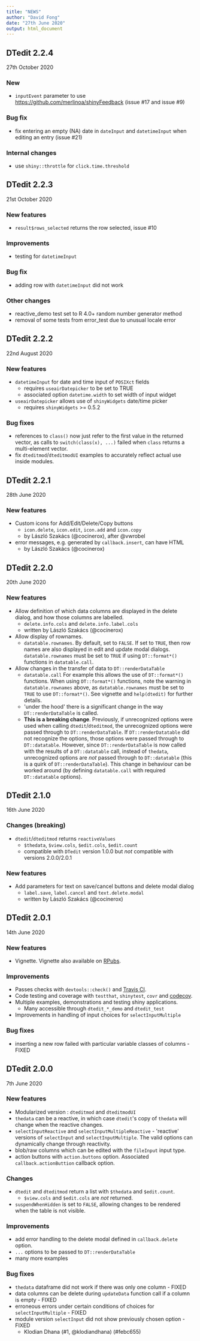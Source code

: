 ```yaml
---
title: "NEWS"
author: "David Fong"
date: "27th June 2020"
output: html_document
---
```


## DTedit 2.2.4
27th October 2020

### New

* `inputEvent` parameter to use https://github.com/merlinoa/shinyFeedback
   (issue #17 and issue #9)

### Bug fix

* fix entering an empty (NA) date in `dateInput` and `datetimeInput` when
  editing an entry (issue #21)

### Internal changes

* use `shiny::throttle` for `click.time.threshold`

## DTedit 2.2.3
21st October 2020

### New features

* `result$rows_selected` returns the row selected, issue #10

### Improvements

* testing for `datetimeInput`

### Bug fix

* adding row with `datetimeInput` did not work

### Other changes

* reactive_demo test set to R 4.0+ random number generator method
* removal of some tests from error_test due to unusual locale error

## DTedit 2.2.2
22nd August 2020

### New features

* `datetimeInput` for date and time input of `POSIXct` fields
  + requires `useairDatepicker` to be set to TRUE
  + associated option `datetime.width` to set width of input widget
* `useairDatepicker` allows use of `shinyWidgets` date/time picker
  + requires `shinyWidgets` >= 0.5.2
  
### Bug fixes

* references to `class()` now just refer to the first value in the
  returned vector, as calls to `switch(class(x), ...)` failed when `class`
  returns a multi-element vector.
* fix `dteditmod`/`dteditmodUI` examples to accurately reflect actual use
  inside modules.

## DTedit 2.2.1
28th June 2020

### New features

* Custom icons for Add/Edit/Delete/Copy buttons
  + `icon.delete`, `icon.edit`, `icon.add` and `icon.copy`
  + by László Szakács (@cocinerox), after @vwrobel
* error messages, e.g. generated by `callback.insert`, can have HTML
  + by László Szakács (@cocinerox)

## DTedit 2.2.0
20th June 2020

### New features

* Allow definition of which data columns
  are displayed in the delete dialog, and how those columns are labelled.
  + `delete.info.cols` and `delete.info.label.cols`
  + written by László Szakács (@cocinerox)
* Allow display of rownames.
  + `datatable.rownames`. By default, set to `FALSE`.
  If set to `TRUE`, then row names are also displayed in edit and update modal dialogs.
  `datatable.rownames` must be set to `TRUE` if using `DT::format*()` functions in
  `datatable.call`.
* Allow changes in the transfer of data to `DT::renderDataTable`
  + `datatable.call` For example this allows the use of `DT::format*()` functions.
  When using `DT::format*()` functions, note the warning in `datatable.rownames` above,
  as `datatable.rownames` must be set to `TRUE` to use `DT::format*()`. 
  See vignette and `help(dtedit)` for further details.
  + 'under the hood' there is a significant change in the way `DT::renderDataTable` is
  called. 
  + **This is a breaking change**. Previously, if unrecognized options were used when
  calling `dtedit`/`dteditmod`, the unrecognized options were passed through to
  `DT::renderDataTable`. If `DT::renderDatatable` did not recognize the options, those
  options were passed through to `DT::datatable`. However, since `DT::renderDataTable`
  is now called with the results of a `DT::datatable` call, instead of `thedata`,
  unrecognized options are *not* passed through to `DT::datatable` (this is a quirk
  of `DT::renderDataTable`). This change in behaviour can be worked around (by defining
  `datatable.call` with required `DT::datatable` options).

## DTedit 2.1.0
16th June 2020

### Changes (breaking)

* `dtedit`/`dteditmod` returns `reactiveValues`
  + `$thedata`, `$view.cols`, `$edit.cols`, `$edit.count`
  + compatible with `DTedit` version 1.0.0 but *not* compatible with versions 2.0.0/2.0.1

### New features

* Add parameters for text on save/cancel buttons and delete modal dialog
  + `label.save`, `label.cancel` and `text.delete.modal`
  + written by László Szakács (@cocinerox)

## DTedit 2.0.1
14th June 2020

### New features

* Vignette. Vignette also available on [RPubs](https://rpubs.com/DavidFong/DTedit).

### Improvements

* Passes checks with `devtools::check()` and [Travis CI](https://travis-ci.org/DavidPatShuiFong/DTedit).
* Code testing and coverage with `testthat`, `shinytest`, `covr` and [codecov](https://codecov.io/gh/DavidPatShuiFong/DTedit).
* Multiple examples, demonstrations and testing shiny applications.
  + Many accessible through `dtedit_*_demo` and `dtedit_test`
* Improvements in handling of input choices for `selectInputMultiple`

### Bug fixes

* inserting a new row failed with particular variable classes of columns - FIXED

## DTedit 2.0.0
7th June 2020

### New features

* Modularized version : `dteditmod` and `dteditmodUI`
* `thedata` can be a reactive, in which case `dtedit`'s copy of `thedata` will change when the reactive changes.
* `selectInputReactive` and `selectInputMultipleReactive` - 'reactive' versions of `selectInput` and `selectInputMultiple`. The valid options can dynamically change through reactivity.
* blob/raw columns which can be edited with the `fileInput` input type.
* action buttons with `action.buttons` option. Associated `callback.actionButtion` callback option.

### Changes

* `dtedit` and `dteditmod` return a list with `$thedata` and `$edit.count`.
  + `$view.cols` and `$edit.cols` are *not* returned.
* `suspendWhenHidden` is set to `FALSE`, allowing changes to be rendered when the table is not visible.

### Improvements

* add error handling to the delete modal defined in `callback.delete` option.
* `...` options to be passed to `DT::renderDataTable`
* many more examples

### Bug fixes

* `thedata` dataframe did not work if there was only one column - FIXED
* data columns can be delete during `updateData` function call if a column is empty - FIXED
* erroneous errors under certain conditions of choices for `selectInputMultiple` - FIXED
* module version `selectInput` did not show previously chosen option - FIXED 
  + Klodian Dhana (#1, @klodiandhana) (#febc655)

